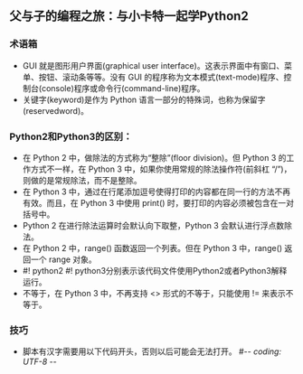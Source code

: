 ## 父与子的编程之旅：与小卡特一起学Python2

### 术语箱

- GUI 就是图形用户界面(graphical user interface)。这表示界面中有窗口、菜单、按钮、滚动条等等。没有 GUI 的程序称为文本模式(text-mode)程序、控制台(console)程序或命令行(command-line)程序。
- 关键字(keyword)是作为 Python 语言一部分的特殊词，也称为保留字(reservedword)。



### Python2和Python3的区别：

- 在 Python 2 中，做除法的方式称为“整除”(floor division)。但 Python 3 的工作方式不一样，在 Python 3 中，如果你使用常规的除法操作符(前斜杠 “/”)，则做的是常规除法，而不是整除。
- 在 Python 3 中，通过在行尾添加逗号使得打印的内容都在同一行的方法不再有效。而且，在 Python 3 中使用 print() 时，要打印的内容必须被包含在一对括号中。 
- Python 2 在进行除法运算时会默认向下取整，Python 3 会默认进行浮点数除法。
- 在 Python 2 中，range() 函数返回一个列表。但在 Python 3 中，range() 返回一个 range 对象。
- \#! python2  \#! python3分别表示该代码文件使用Python2或者Python3解释运行。
- 不等于，在 Python 3 中，不再支持 <> 形式的不等于，只能使用 != 来表示不 等于。 

### 技巧

- 脚本有汉字需要用以下代码开头，否则以后可能会无法打开。   \#-*- coding: UTF-8 -*-